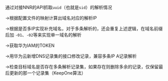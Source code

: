 通过对接NNR的API抓取``uuid``（也就是``sid``）的解析情况

->根据配置文件的映射计算出域名对应的解析IP

->根据是否多IP实现补充域名，对于多条解析的，还会重复上述逻辑，在域名前缀后加 ``-01``、``-02``等来实现单一域名的解析

->获取华为IAM的TOKEN

->用华为云新增DNS记录集的接口修改记录，兼容多条IP A记录解析

->检查目标域名是否存在多条解析记录集，如果存在则删除多余的记录，仅保留最后更新的那一个记录集（KeepOne算法）


